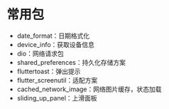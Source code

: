 # 常用包

* date_format：日期格式化
* device_info：获取设备信息
* dio：网络请求包
* shared_preferences：持久化存储方案
* fluttertoast：弹出提示
* flutter_screenutil：适配方案
* cached_network_image：网络图片缓存，状态加载
* sliding_up_panel：上滑面板
